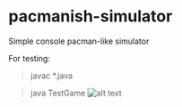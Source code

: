 # pacmanish-simulator
Simple console pacman-like simulator

For testing:
>javac *.java

>java TestGame
![alt text](https://imgur.com/a/YkMYqWT)


